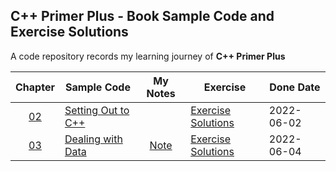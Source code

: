 ## C++ Primer Plus - Book Sample Code and Exercise Solutions

A code repository records my learning journey of **C++ Primer Plus**

|     Chapter      | Sample Code |           My Notes            | Exercise                                  | Done Date  |
|:----------------:| ---- |:-----------------------------:|-------------------------------------------|------------|
| [02](Chapter02)  | [Setting Out to C++](Chapter02) |                               | [Exercise Solutions](Chapter02/exercises) | 2022-06-02 |
| [03](Chapter03)  | [Dealing with Data](Chapter03) |  [Note](Chapter03/README.md)  | [Exercise Solutions](Chapter03/exercises) | 2022-06-04 |
